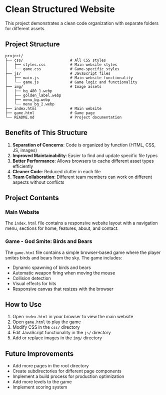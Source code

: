 # Clean Structured Website

This project demonstrates a clean code organization with separate folders for different assets.

## Project Structure

```
project/
├── css/                     # All CSS styles
│   ├── styles.css           # Main website styles
│   └── game.css             # Game-specific styles
├── js/                      # JavaScript files
│   ├── main.js              # Main website functionality
│   └── game.js              # Game logic and functionality
├── img/                     # Image assets
│   ├── bg_480_1.webp
│   ├── golden_label.webp
│   ├── menu_bg.webp
│   └── menu_bg_2.webp
├── index.html               # Main website
├── game.html                # Game page
└── README.md                # Project documentation
```

## Benefits of This Structure

1. **Separation of Concerns**: Code is organized by function (HTML, CSS, JS, images)
2. **Improved Maintainability**: Easier to find and update specific file types
3. **Better Performance**: Allows browsers to cache different asset types efficiently
4. **Cleaner Code**: Reduced clutter in each file
5. **Team Collaboration**: Different team members can work on different aspects without conflicts

## Project Contents

### Main Website
The `index.html` file contains a responsive website layout with a navigation menu, sections for home, features, about, and contact.

### Game - God Smite: Birds and Bears
The `game.html` file contains a simple browser-based game where the player smites birds and bears from the sky. The game includes:
- Dynamic spawning of birds and bears
- Automatic weapon firing when moving the mouse
- Collision detection
- Visual effects for hits
- Responsive canvas that resizes with the browser

## How to Use

1. Open `index.html` in your browser to view the main website
2. Open `game.html` to play the game
3. Modify CSS in the `css/` directory
4. Edit JavaScript functionality in the `js/` directory
5. Add or replace images in the `img/` directory

## Future Improvements

- Add more pages in the root directory
- Create subdirectories for different page components
- Implement a build process for production optimization
- Add more levels to the game
- Implement scoring system 